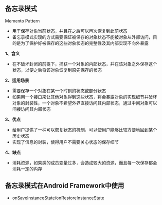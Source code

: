 ## 备忘录模式

Memento Pattern

- 用于保存对象当前状态，并且在之后可以再次恢复到此前状态
- 备忘录模式实现的方式需要保证被保存的对象状态不能被对象从外部访问，目的是为了保护好被保存的这些对象状态的完整性及其内部实现不向外暴露

**1、含义**

- 在不破坏封闭的前提下，捕获一个对象的内部状态，并在该对象之外保存这个状态，以便之后将该对象恢复到原先保存的状态

**2、适用场景**

- 需要保存一个对象在某一个时刻的状态或部分状态
- 如果用一个接口来让其他对象得到这些状态，将会暴露对象的实现细节并破坏对象的封装性，一个对象不希望外界直接访问其内部状态，通过中间对象可以间接访问其内部状态

**3、优点**

- 给用户提供了一种可以恢复状态的机制，可以使用户能够比较方便地回到某个历史状态
- 实现了信息的封装，使得用户不需要关心状态的保存细节

**4、缺点**

- 消耗资源，如果类的成员变量过多，会造成较大的资源，而且每一次保存都会消耗一定的内存

## 备忘录模式在Android Framework中使用

- onSaveInstanceState/onRestoreInstanceState